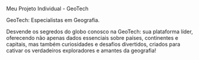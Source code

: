 Meu Projeto Individual - GeoTech

GeoTech: Especialistas em Geografia.

Desvende os segredos do globo conosco na GeoTech: sua plataforma líder, oferecendo não apenas dados essenciais sobre países, continentes e capitais, mas também curiosidades e desafios divertidos, criados para cativar os verdadeiros exploradores e amantes da geografia!
